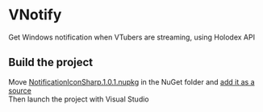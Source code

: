 # VNotify
Get Windows notification when VTubers are streaming, using Holodex API

## Build the project
Move [NotificationIconSharp.1.0.1.nupkg](https://github.com/darkfrostystorm/NotificationTrayIconSharp/releases/tag/1.0.1) in the NuGet folder and [add it as a source](https://stackoverflow.com/a/10240180/6663248)\
Then launch the project with Visual Studio
